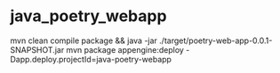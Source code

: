 # java_poetry_webapp


 mvn clean compile package && java -jar ./target/poetry-web-app-0.0.1-SNAPSHOT.jar
mvn package appengine:deploy -Dapp.deploy.projectId=java-poetry-webapp
